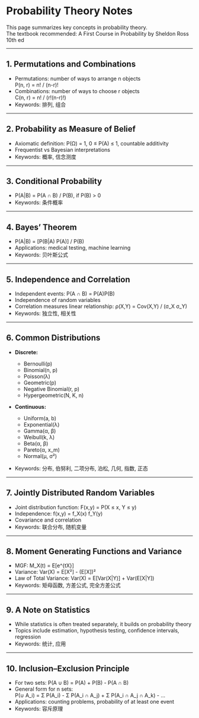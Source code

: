 # Probability Theory Notes

This page summarizes key concepts in probability theory.  
The textbook recommended: A First Course in Probability by Sheldon Ross 10th ed

---

## 1. Permutations and Combinations
- Permutations: number of ways to arrange n objects  
  P(n, r) = n! / (n-r)!  
- Combinations: number of ways to choose r objects  
  C(n, r) = n! / (r!(n-r)!)  
- Keywords: 排列, 组合

---

## 2. Probability as Measure of Belief
- Axiomatic definition: P(Ω) = 1, 0 ≤ P(A) ≤ 1, countable additivity  
- Frequentist vs Bayesian interpretations  
- Keywords: 概率, 信念测度

---

## 3. Conditional Probability
- P(A|B) = P(A ∩ B) / P(B), if P(B) > 0  
- Keywords: 条件概率

---

## 4. Bayes’ Theorem
- P(A|B) = [P(B|A) P(A)] / P(B)  
- Applications: medical testing, machine learning  
- Keywords: 贝叶斯公式

---

## 5. Independence and Correlation
- Independent events: P(A ∩ B) = P(A)P(B)  
- Independence of random variables  
- Correlation measures linear relationship: ρ(X,Y) = Cov(X,Y) / (σ_X σ_Y)  
- Keywords: 独立性, 相关性

---

## 6. Common Distributions
- **Discrete:**  
  - Bernoulli(p)  
  - Binomial(n, p)  
  - Poisson(λ)  
  - Geometric(p)  
  - Negative Binomial(r, p)  
  - Hypergeometric(N, K, n)  

- **Continuous:**  
  - Uniform(a, b)  
  - Exponential(λ)  
  - Gamma(α, β)  
  - Weibull(k, λ)  
  - Beta(α, β)  
  - Pareto(α, x_m)  
  - Normal(μ, σ²)  

- Keywords: 分布, 伯努利, 二项分布, 泊松, 几何, 指数, 正态

---

## 7. Jointly Distributed Random Variables
- Joint distribution function: F(x,y) = P(X ≤ x, Y ≤ y)  
- Independence: f(x,y) = f_X(x) f_Y(y)  
- Covariance and correlation  
- Keywords: 联合分布, 随机变量

---

## 8. Moment Generating Functions and Variance
- MGF: M_X(t) = E[e^{tX}]  
- Variance: Var(X) = E[X²] - (E[X])²  
- Law of Total Variance: Var(X) = E[Var(X|Y)] + Var(E[X|Y])  
- Keywords: 矩母函数, 方差公式, 完全方差公式

---

## 9. A Note on Statistics
- While statistics is often treated separately, it builds on probability theory  
- Topics include estimation, hypothesis testing, confidence intervals, regression  
- Keywords: 统计, 应用

---

## 10. Inclusion–Exclusion Principle
- For two sets: P(A ∪ B) = P(A) + P(B) - P(A ∩ B)  
- General form for n sets:  
  P(∪ A_i) = Σ P(A_i) - Σ P(A_i ∩ A_j) + Σ P(A_i ∩ A_j ∩ A_k) - ...  
- Applications: counting problems, probability of at least one event  
- Keywords: 容斥原理
